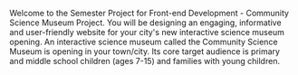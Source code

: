 Welcome to the Semester Project for Front-end Development - Community Science Museum Project. You will be designing an engaging, informative and user-friendly website for your city's new interactive science museum opening.
An interactive science museum called the Community Science Museum is opening in your town/city. Its core target audience is primary and middle school children (ages 7-15) and families with young children. 

